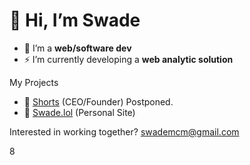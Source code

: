 # 👋 Hi, I’m **Swade**

- 👀 I’m a **web/software dev**
- ⚡ I’m currently developing a **web analytic solution**

My Projects
- 🤝 [Shorts](https://shorts.icu) (CEO/Founder) Postponed.
- 🚀 [Swade.lol](https://swade.lol) (Personal Site)
  

Interested in working together? swademcm@gmail.com


8

<!---
swademcm/swademcm is a ✨ special ✨ repository because its `README.md` (this file) appears on your GitHub profile.
You can click the Preview link to take a look at your changes.
--->
